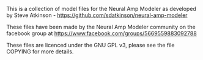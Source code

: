 This is a collection of model files for the Neural Amp Modeler as developed by Steve Atkinson - https://github.com/sdatkinson/neural-amp-modeler

These files have been made by the Neural Amp Modeler community on the facebook group at https://www.facebook.com/groups/5669559883092788

These files are licenced under the GNU GPL v3, please see the file COPYING for more details.
